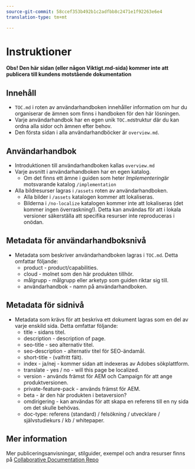 ```yaml
---
source-git-commit: 58ccef353b492b1c2adfbb8c2471e1f92263e6e4
translation-type: tm+mt

---
```

# Instruktioner

**Obs! Den här sidan (eller någon Viktigt.md-sida) kommer inte att publicera till kundens motstående dokumentation**

## Innehåll

+ `TOC.md` i roten av användarhandboken innehåller information om hur du organiserar de ämnen som finns i handboken för den här lösningen.
+ Varje användarhandbok har en egen unik `TOC.md`struktur där du kan ordna alla sidor och ämnen efter behov.
+ Den första sidan i alla användarhandböcker är `overview.md`.

## Användarhandbok

+ Introduktionen till användarhandboken kallas `overview.md`
+ Varje avsnitt i användarhandboken har en egen katalog.
   + Om det finns ett ämne i guiden som heter *Implementering*&#x200B;är motsvarande katalog `/implementation`
+ Alla bildresurser lagras i `/assets` roten av användarhandboken.
   + Alla bilder i `/assets` katalogen kommer att lokaliseras.
   + Bilderna i `/no-localize` katalogen kommer inte att lokaliseras (det kommer ingen överraskning!). Detta kan användas för att i lokala versioner säkerställa att specifika resurser inte reproduceras i onödan.

## Metadata för användarhandboksnivå

+ Metadata som beskriver användarhandboken lagras i `TOC.md`. Detta omfattar följande:
   + product - product/capabilities.
   + cloud - molnet som den här produkten tillhör.
   + målgrupp - målgrupp eller arketyp som guiden riktar sig till.
   + användarhandbok - namn på användarhandboken.

## Metadata för sidnivå

+ Metadata som krävs för att beskriva ett dokument lagras som en del av varje enskild sida. Detta omfattar följande:
   + title - sidans titel.
   + description - description of page.
   + seo-title - seo alternativ titel.
   + seo-description - alternativ titel för SEO-ändamål.
   + short-title - (valfritt fält).
   + index - ja/nej - kommer sidan att indexeras av Adobes sökplattform.
   + translate - yes / no - will this page be localized.
   + version - används främst för AEM och Campaign för att ange produktversionen.
   + private-feature-pack - används främst för AEM.
   + beta - är den här produkten i betaversion?
   + omdirigering - kan användas för att skapa en referens till en ny sida om det skulle behövas.
   + doc-type: referens (standard) / felsökning / utvecklare / självstudiekurs / kb / whitepaper.

## Mer information

Mer publiceringsanvisningar, stilguider, exempel och andra resurser finns på [Collaborative Documentation Repo](https://git.corp.adobe.com/AdobeDocs/collaborative-doc-instructions)
